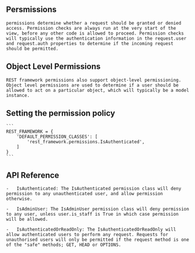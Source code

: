 ## Persmissions

    permissions determine whether a request should be granted or denied access. Permission checks are always run at the very start of the view, before any other code is allowed to proceed. Permission checks will typically use the authentication information in the request.user and request.auth properties to determine if the incoming request should be permitted.

## Object Level Permissions 

    REST framework permissions also support object-level permissioning. Object level permissions are used to determine if a user should be allowed to act on a particular object, which will typically be a model instance.

## Setting the permission policy

    ```
    REST_FRAMEWORK = {
        'DEFAULT_PERMISSION_CLASSES': [
            'rest_framework.permissions.IsAuthenticated',
        ]
    }
    ```

## API Reference

    -   IsAuthenticated: The IsAuthenticated permission class will deny permission to any unauthenticated user, and allow permission otherwise.

    -   IsAdminUser: The IsAdminUser permission class will deny permission to any user, unless user.is_staff is True in which case permission will be allowed.

    -   IsAuthenticatedOrReadOnly: The IsAuthenticatedOrReadOnly will allow authenticated users to perform any request. Requests for unauthorised users will only be permitted if the request method is one of the "safe" methods; GET, HEAD or OPTIONS.

    



